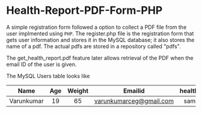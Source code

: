 # Health-Report-PDF-Form-PHP

A simple registration form followed a option to collect a PDF file from the user implmented using `PHP`. The register.php file is the registration form that gets user information and stores it in the MySQL database; it also stores the name of a pdf. The actual pdfs are stored in a repository called "pdfs".

The get_health_report.pdf feature later allows retrieval of the PDF when the email ID of the user is given.

The MySQL Users table looks like 

|   Name      |  Age     |   Weight   |   Emailid                |  health_report  |
| :---: | :---: | :---: | :---: | :---: |
|Varunkumar   |19        |65          |varunkumarceg@gmail.com   |sample.pdf       |

